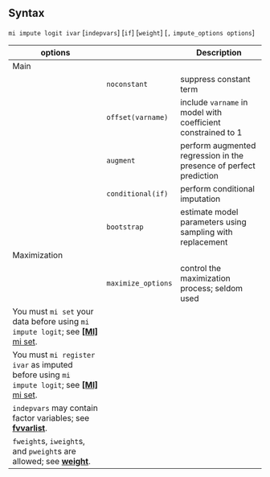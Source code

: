 ## Syntax

`mi impute logit ivar` \[`indepvars`\] \[`if`\] \[`weight`\] \[`,`
`impute_options options`\]

| options                                                                                                                                                                           |                    | Description                                                        |
|-----------------------------------------------------------------------------------------------------------------------------------------------------------------------------------|--------------------|--------------------------------------------------------------------|
| Main                                                                                                                                                                              |                    |                                                                    |
|                                                                                                                                                                                   | `noconstant`       | suppress constant term                                             |
|                                                                                                                                                                                   | `offset(varname)`  | include `varname` in model with coefficient constrained to 1       |
|                                                                                                                                                                                   | `augment`          | perform augmented regression in the presence of perfect prediction |
|                                                                                                                                                                                   | `conditional(if)`  | perform conditional imputation                                     |
|                                                                                                                                                                                   | `bootstrap`        | estimate model parameters using sampling with replacement          |
| Maximization                                                                                                                                                                      |                    |                                                                    |
|                                                                                                                                                                                   | `maximize_options` | control the maximization process; seldom used                      |
| You must `mi set` your data before using `mi impute logit`; see [<strong>[MI]</strong> mi set](http://www.stata.com/help.cgi?mi_set).              |                    |                                                                    |
| You must `mi register ivar` as imputed before using `mi impute logit`; see [<strong>[MI]</strong> mi set](http://www.stata.com/help.cgi?mi_set). |                    |                                                                    |
| `indepvars` may contain factor variables; see [<strong>fvvarlist</strong>](http://www.stata.com/help.cgi?fvvarlist).                                   |                    |                                                                    |
| `fweight`s, `iweight`s, and `pweight`s are allowed; see [<strong>weight</strong>](http://www.stata.com/help.cgi?weight).                               |                    |                                                                    |
